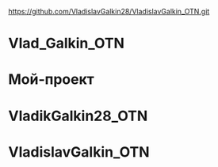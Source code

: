 https://github.com/VladislavGalkin28/VladislavGalkin_OTN.git

# Vlad_Galkin_OTN

# Мой-проект

# VladikGalkin28_OTN
# VladislavGalkin_OTN
